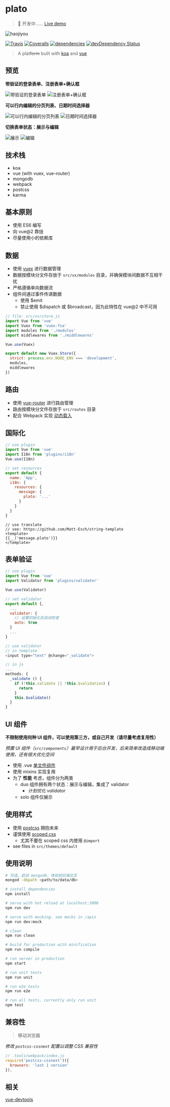 # plato

> :construction: 开发中…… [Live demo](http://crossjs.com/plato)

![haojiyou](http://hbimg.b0.upaiyun.com/c0b233344592936874714e5596736eb92ae8d3309ff4-QFVcuc_fw658)

[![Travis](https://img.shields.io/travis/crossjs/plato.svg?style=flat-square)](https://github.com/crossjs/plato)
[![Coveralls](https://img.shields.io/coveralls/crossjs/plato.svg?style=flat-square)](https://github.com/crossjs/plato)
[![dependencies](https://david-dm.org/crossjs/plato.svg?style=flat-square)](https://david-dm.org/crossjs/plato)
[![devDependency Status](https://david-dm.org/crossjs/plato/dev-status.svg?style=flat-square)](https://david-dm.org/crossjs/plato#info=devDependencies)

> A plat<del>form</del> built with [koa](http://koajs.com/) and [vue](http://vuejs.org/)

## 预览

**带验证的登录表单、注册表单+确认框**

![带验证的登录表单](http://hbimg.b0.upaiyun.com/bd60a51cde4f9c1d1c18f9be7cd3a0448bd5ad6b7dd8-F87zFf_fw658)
![注册表单+确认框](http://hbimg.b0.upaiyun.com/be8d2c825a1fece77f5ff6d4e2d2e73c22db5a455547-LIVZgZ_fw658)

**可以行内编辑的分页列表、日期时间选择器**

![可以行内编辑的分页列表](http://hbimg.b0.upaiyun.com/9d17dc8f928499be2485d52cd27175958be7467291a2-d8cDno_fw658)
![日期时间选择器](http://hbimg.b0.upaiyun.com/9f63c694c1f0ca1ea58b1a8ad606dffee21ab61b9875-ZKByyx_fw658)

**切换表单状态：展示与编辑**

![展示](http://hbimg.b0.upaiyun.com/1bb18b8877928e3d15fdcd1c36236b1e94fe6a5b6776-YrqPk3_fw658)
![编辑](http://hbimg.b0.upaiyun.com/ba816e5efee6e936939e07b61392a45eee5fca8c6bf7-kzLp53_fw658)

## 技术栈

- koa
- vue (with vuex, vue-router)
- mongodb
- webpack
- postcss
- karma

## 基本原则

- 使用 ES6 编写
- 向 vue@2 靠拢
- 尽量使用小的依赖库

## 数据

- 使用 [vuex](https://github.com/vuejs/vuex/) 进行数据管理
- 数据按模块分文件存放于 `src/vx/modules` 目录，并确保模块间数据不互相干扰
- 严格遵循单向数据流
- 组件间通过事件传递数据
  - 使用 $emit
  - 禁止使用 $dispatch 或 $broadcast，因为此特性在 vue@2 中不可用

``` js
// file: src/vx/store.js
import Vue from 'vue'
import Vuex from 'vuex-fsa'
import modules from './modules'
import middlewares from './middlewares'

Vue.use(Vuex)

export default new Vuex.Store({
  strict: process.env.NODE_ENV === 'development',
  modules,
  middlewares
})
```

## 路由

- 使用 [vue-router](https://github.com/vuejs/vue-router/) 进行路由管理
- 路由按模块分文件存放于 `src/routes` 目录
- 配合 Webpack 实现 [动态载入](http://router.vuejs.org/zh-cn/lazy.html)

## 国际化

``` js
// use plugin
import Vue from 'vue'
import I18n from 'plugins/i18n'
Vue.use(I18n)

// set resources
export default {
  name: 'App',
  i18n: {
    resources: {
      message: {
        plato: '...'
      }
    }
  }
}
```

``` vuex
// use translate
// see: https://github.com/Matt-Esch/string-template
<template>
{{__('message.plato')}}
</template>
```

## 表单验证

``` js
// use plugin
import Vue from 'vue'
import Validator from 'plugins/validator'

Vue.use(Validator)

// set validator
export default {,
  ...
  validator: {
    // 设置初始化后自动检查
    auto: true
  }
  ...
}

// use validator
// in template
<input type="text" @change="_validate">

// in js
...
methods: {
  _validate () {
    if (!this.validate || !this.$validation) {
      return
    }
    this.$validate()
  }
}
```

## UI 组件

**不限制使用何种 UI 组件，可以使用第三方，或自己开发（请尽量考虑复用性）**

*预置 UI 组件（`src/components`）最早设计用于后台开发，后来简单改造成移动端使用，还有很大优化空间*

- 使用 .vue [单文件组件](http://cn.vuejs.org/guide/application.html#单文件组件)
- 使用 mixins 实现复用
- 为了 **性能** 考虑，组件分为两类
  - duo 组件拥有两个状态：展示与编辑，集成了 validator
    - *计划优化 validator*
  - solo 组件仅展示

## 使用样式

- 使用 [postcss](http://postcss.org/) 拥抱未来
- 谨慎使用 [scoped css](http://vue-loader.vuejs.org/en/features/scoped-css.html)
  - 尤其不要在 scoped css 内使用 `@import`
- see files in `src/themes/default`

## 使用说明

``` bash
# 可选。启动 mongodb，体验前后端交互
mongod -dbpath <path/to/data/db>

# install dependencies
npm install

# serve with hot reload at localhost:3000
npm run dev

# serve with mocking. see mocks in /apis
npm run dev:mock

# clean
npm run clean

# build for production with minification
npm run compile

# run server in production
npm start

# run unit tests
npm run unit

# run e2e tests
npm run e2e

# run all tests, currently only run unit
npm test
```

## 兼容性

> 移动浏览器

*修改 `postcss-cssnext` 配置以调整 CSS 兼容性*

``` js
// .tools/webpack/index.js
require('postcss-cssnext')({
  browsers: 'last 1 version'
}),
```

## 相关

[vue-devtools](https://github.com/vuejs/vue-devtools)
